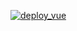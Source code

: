 [![deploy_vue](https://github.com/Kotoki1337/osu-wiki-ZH-status/actions/workflows/deploy_vue.yml/badge.svg)](https://github.com/Kotoki1337/osu-wiki-ZH-status/actions/workflows/deploy_vue.yml)
